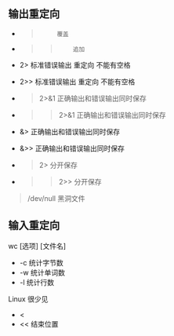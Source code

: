 ## 输出重定向 

- >          覆盖
- >>         追加

- 2>         标准错误输出 重定向 不能有空格
- 2>>        标准错误输出 重定向 不能有空格

- > 2>&1     正确输出和错误输出同时保存
- >> 2>&1    正确输出和错误输出同时保存

- &>         正确输出和错误输出同时保存
- &>>        正确输出和错误输出同时保存

- > 2>       分开保存
- >> 2>>     分开保存

> /dev/null  黑洞文件

## 输入重定向

wc [选项] [文件名]

- -c 统计字节数
- -w 统计单词数
- -l 统计行数

Linux 很少见
- <
- <<    结束位置
